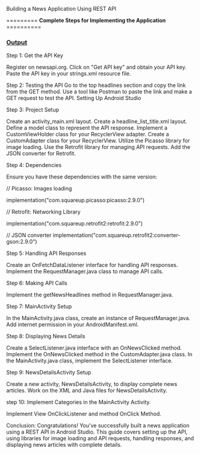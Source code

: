 Building a News Application Using REST API

=========  **Complete Steps for Implementing the Application**  ==========

### [Output](https://www.linkedin.com/feed/update/urn:li:activity:7118079371315167233/)

Step 1: Get the API Key

Register on newsapi.org.
Click on "Get API key" and obtain your API key.
Paste the API key in your strings.xml resource file.

Step 2: Testing the API
Go to the top headlines section and copy the link from the GET method.
Use a tool like Postman to paste the link and make a GET request to test the API.
Setting Up Android Studio

Step 3: Project Setup

Create an activity_main.xml layout.
Create a headline_list_title.xml layout.
Define a model class to represent the API response.
Implement a CustomViewHolder class for your RecyclerView adapter.
Create a CustomAdapter class for your RecyclerView.
Utilize the Picasso library for image loading.
Use the Retrofit library for managing API requests.
Add the JSON converter for Retrofit.

Step 4: Dependencies

Ensure you have these dependencies with the same version:

// Picasso: Images loading

implementation("com.squareup.picasso:picasso:2.9.0")

// Retrofit: Networking Library

implementation("com.squareup.retrofit2:retrofit:2.9.0")

// JSON converter
implementation("com.squareup.retrofit2:converter-gson:2.9.0")

Step 5: Handling API Responses

Create an OnFetchDataListener interface for handling API responses.
Implement the RequestManager.java class to manage API calls.

Step 6: Making API Calls

Implement the getNewsHeadlines method in RequestManager.java.

Step 7: MainActivity Setup

In the MainActivity.java class, create an instance of RequestManager.java.
Add internet permission in your AndroidManifest.xml.

Step 8: Displaying News Details

Create a SelectListener.java interface with an OnNewsClicked method.
Implement the OnNewsClicked method in the CustomAdapter.java class.
In the MainActivity.java class, implement the SelectListener interface.

Step 9: NewsDetailsActivity Setup

Create a new activity, NewsDetailsActivity, to display complete news articles.
Work on the XML and Java files for NewsDetailsActivity.

step 10: Implement Categories in the MainActivity Activity.

Implement View OnClickListener and method OnClick Method.


Conclusion: Congratulations! You've successfully built a news application using a REST API in Android Studio. This guide covers setting up the API, using libraries for image loading and API requests, handling responses, and displaying news articles with complete details.
